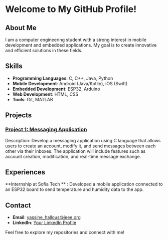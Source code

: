 # Welcome to My GitHub Profile!

## About Me

I am a computer engineering student with a strong interest in mobile development and embedded applications. My goal is to create innovative and efficient solutions in these fields.

## Skills

- **Programming Languages**: C, C++, Java, Python
- **Mobile Development**: Android (Java/Kotlin), iOS (Swift)
- **Embedded Development**: ESP32, Arduino
- **Web Development**: HTML, CSS
- **Tools**: Git, MATLAB 

## Projects

### [Project 1: Messaging Application](https://github.com/yassine-hallous/Systeme_De_Messagerie)
Description: Develop a messaging application using C language that allows users to create an account, modify it, 
and send messages between each other via their inboxes. The application will include features such as account creation, modification, 
and real-time message exchange.

## Experiences

**Internship at Sofia Tech ** : Developed a mobile application connected to an ESP32 board to send temperature and humidity data to the app. 

## Contact

- **Email**: yassine_hallous@ieee.org
- **LinkedIn**: [Your LinkedIn Profile](https://www.linkedin.com/in/yassine-hallous/)

Feel free to explore my repositories and connect with me!
